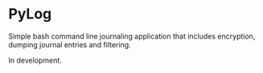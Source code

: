 # PyLog
Simple bash command line journaling application that includes encryption, dumping journal entries and filtering.

In development.
